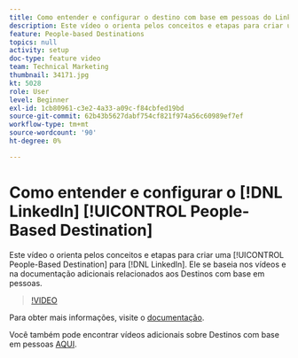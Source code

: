 ```yaml
---
title: Como entender e configurar o destino com base em pessoas do LinkedIn
description: Este vídeo o orienta pelos conceitos e etapas para criar um Destino com base em pessoas para o LinkedIn. Ele se baseia nos vídeos e na documentação adicionais relacionados aos Destinos com base em pessoas.
feature: People-based Destinations
topics: null
activity: setup
doc-type: feature video
team: Technical Marketing
thumbnail: 34171.jpg
kt: 5028
role: User
level: Beginner
exl-id: 1cb80961-c3e2-4a33-a09c-f84cbfed19bd
source-git-commit: 62b43b5627dabf754cf821f974a56c60989ef7ef
workflow-type: tm+mt
source-wordcount: '90'
ht-degree: 0%

---
```


# Como entender e configurar o [!DNL LinkedIn] [!UICONTROL People-Based Destination]

Este vídeo o orienta pelos conceitos e etapas para criar uma [!UICONTROL People-Based Destination] para [!DNL LinkedIn]. Ele se baseia nos vídeos e na documentação adicionais relacionados aos Destinos com base em pessoas.

>[!VIDEO](https://video.tv.adobe.com/v/34171/?quality=12)

Para obter mais informações, visite o [documentação](https://experienceleague.adobe.com/docs/audience-manager/user-guide/features/destinations/people-based/people-based-destinations-overview.html).

Você também pode encontrar vídeos adicionais sobre Destinos com base em pessoas [AQUI](https://adobe.ly/aamlearnpbd).
